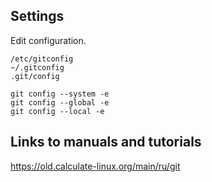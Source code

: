## Settings

Edit configuration.

```
/etc/gitconfig
~/.gitconfig
.git/config
```

```
git config --system -e
git config --global -e
git config --local -e
```

## Links to manuals and tutorials

<https://old.calculate-linux.org/main/ru/git>

